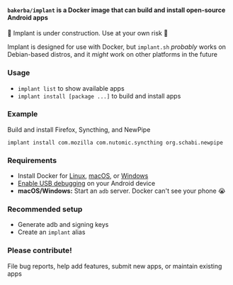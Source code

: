 #### `bakerba/implant` is a Docker image that can build and install open-source Android apps

:construction: Implant is under construction. Use at your own risk :construction:

Implant is designed for use with Docker, but `implant.sh` *probably* works on Debian-based distros, and it *might* work on other platforms in the future

### Usage

* `implant list` to show available apps
* `implant install [package ...]` to build and install apps

### Example

Build and install Firefox, Syncthing, and NewPipe
```
implant install com.mozilla com.nutomic.syncthing org.schabi.newpipe
```

### Requirements

* Install Docker for [Linux](https://docs.docker.com/v17.12/install/#server), [macOS](https://docs.docker.com/docker-for-mac/install/), or [Windows](https://docs.docker.com/docker-for-windows/install/)
* [Enable USB debugging](https://developer.android.com/studio/debug/dev-options) on your Android device
* **macOS/Windows:** Start an `adb` server. Docker can't see your phone :sob:

### Recommended setup

* Generate adb and signing keys
* Create an `implant` alias

### Please contribute!

File bug reports, help add features, submit new apps, or maintain existing apps
